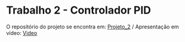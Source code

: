 # Trabalho 2 - Controlador PID 
O repositório do projeto se encontra em:
[Projeto_2](https://github.com/GUI-FERREIRA/Projetos_SEMB/tree/main/Controlador) /
Apresentação em vídeo: 
[Video](https://youtu.be/JC4Lr8YQ9eM)
